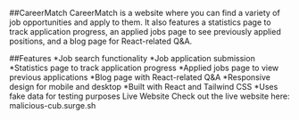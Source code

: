 ##CareerMatch
CareerMatch is a website where you can find a variety of job opportunities and apply to them. It also features a statistics page to track application progress, an applied jobs page to see previously applied positions, and a blog page for React-related Q&A.

##Features
*Job search functionality
*Job application submission
*Statistics page to track application progress
*Applied jobs page to view previous applications
*Blog page with React-related Q&A
*Responsive design for mobile and desktop
*Built with React and Tailwind CSS
*Uses fake data for testing purposes
Live Website
Check out the live website here: malicious-cub.surge.sh